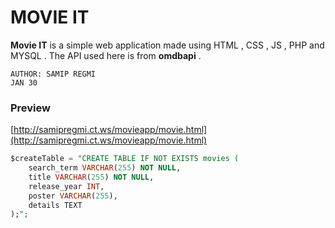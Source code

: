 # MOVIE IT

**Movie IT** is a simple web application made using HTML , CSS , JS , PHP and MYSQL . The API used here is from **omdbapi** .

```
AUTHOR: SAMIP REGMI
JAN 30
```
### Preview
[http://samipregmi.ct.ws/movieapp/movie.html](http://samipregmi.ct.ws/movieapp/movie.html)
```sql
$createTable = "CREATE TABLE IF NOT EXISTS movies (
    search_term VARCHAR(255) NOT NULL,
    title VARCHAR(255) NOT NULL,
    release_year INT,
    poster VARCHAR(255),
    details TEXT
);";

```



